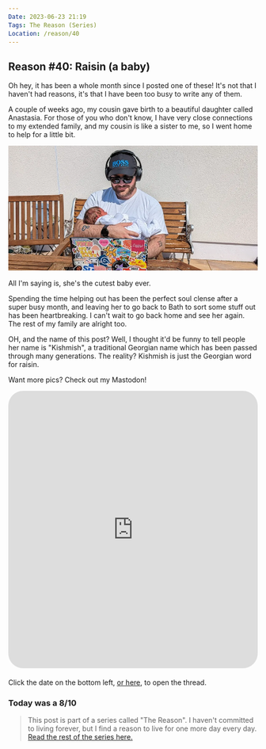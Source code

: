 ```yaml
---
Date: 2023-06-23 21:19
Tags: The Reason (Series)
Location: /reason/40
---
```


## Reason #40: Raisin (a baby)

Oh hey, it has been a whole month since I posted one of these! It's not that I haven't had reasons, it's that I have been too busy to write any of them.

A couple of weeks ago, my cousin gave birth to a beautiful daughter called Anastasia. For those of you who don't know, I have very close connections to my extended family, and my cousin is like a sister to me, so I went home to help for a little bit.

![George hugging Anastasia.](https://raw.githubusercontent.com/george-probably/probably.blog/main/Images/Raisin%20A%20Baby.webp)<div class="caption">All I'm saying is, she's the cutest baby ever.</div>

Spending the time helping out has been the perfect soul clense after a super busy month, and leaving her to go back to Bath to sort some stuff out has been heartbreaking. I can't wait to go back home and see her again. The rest of my family are alright too.

OH, and the name of this post? Well, I thought it'd be funny to tell people her name is "Kishmish", a traditional Georgian name which has been passed through many generations. The reality? Kishmish is just the Georgian word for raisin.

Want more pics? Check out my Mastodon!
<iframe src="https://social.lol/@georgeprobably/110499671504725535/embed" class="mastodon-embed" style="border: 5px solid var(--articleBorder);border-radius: 30px;overflow: hidden;" allowfullscreen="allowfullscreen" scrolling="no" height="560px" width="100%"></iframe>
</br></br><div class="caption">Click the date on the bottom left, <a href="https://social.lol/@georgeprobably/110499671504725535" target="_blank"> or here</a>, to open the thread.</div>

### Today was a 8/10

>This post is part of a series called "The Reason". I haven't committed to living forever, but I find a reason to live for one more day every day. [Read the rest of the series here.](/reason/)